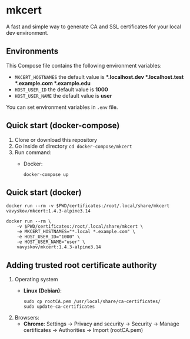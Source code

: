 # mkcert

A fast and simple way to generate CA and SSL certificates for your local dev environment.

## Environments
This Compose file contains the following environment variables:

- `MKCERT_HOSTNAMES` the default value is **\*.localhost.dev \*.localhost.test \*.example.com \*.example.edu**
- `HOST_USER_ID` the default value is **1000**
- `HOST_USER_NAME` the default value is **user**

You can set environment variables in `.env` file.

## Quick start (docker-compose)
1. Clone or download this repository
1. Go inside of directory `cd docker-compose/mkcert`
1. Run command:
    - Docker:
    
          docker-compose up

## Quick start (docker)

    docker run --rm -v $PWD/certificates:/root/.local/share/mkcert vavyskov/mkcert:1.4.3-alpine3.14

    docker run --rm \
        -v $PWD/certificates:/root/.local/share/mkcert \
        -e MKCERT_HOSTNAMES="*.local *.example.com" \
        -e HOST_USER_ID="1000" \
        -e HOST_USER_NAME="user" \
        vavyskov/mkcert:1.4.3-alpine3.14

## Adding trusted root certificate authority
1. Operating system
   - **Linux (Debian)**:

         sudo cp rootCA.pem /usr/local/share/ca-certificates/
         sudo update-ca-certificates

2. Browsers:
   - **Chrome**: Settings -> Privacy and security -> Security -> Manage certificates -> Authorities -> Import (rootCA.pem)
